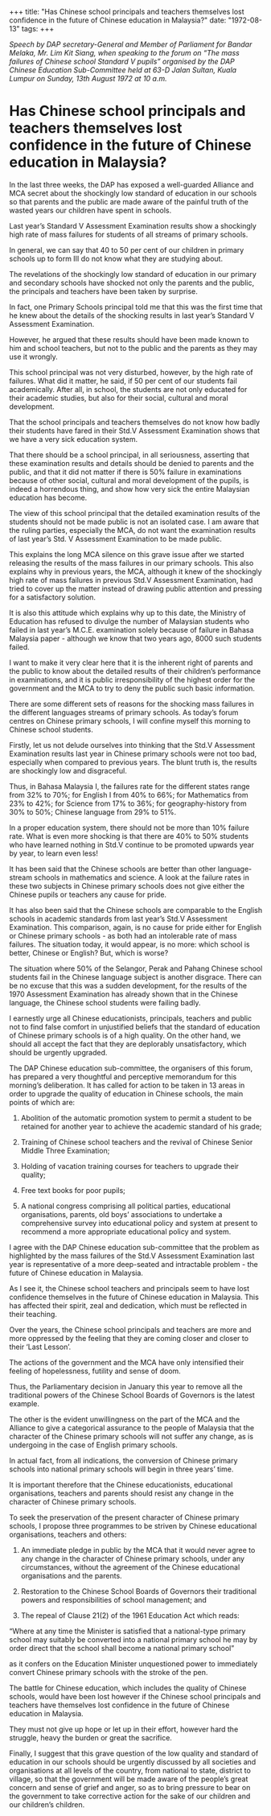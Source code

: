 +++ 
title: "Has Chinese school principals and teachers themselves lost confidence in the future of Chinese education in Malaysia?"
date: "1972-08-13"
tags:
+++

_Speech by DAP secretary-General and Member of Parliament for Bandar Melaka, Mr. Lim Kit Siang, when speaking to the forum on “The mass failures of Chinese school Standard V pupils” organised by the DAP Chinese Education Sub-Committee held at 63-D Jalan Sultan, Kuala Lumpur on Sunday, 13th August 1972 at 10 a.m._

# Has Chinese school principals and teachers themselves lost confidence in the future of Chinese education in Malaysia?

In the last three weeks, the DAP has exposed a well-guarded Alliance and MCA secret about the shockingly low standard of education in our schools so that parents and the public are made aware of the painful truth of the wasted years our children have spent in schools.</u>

Last year’s Standard V Assessment Examination results show a shockingly high rate of mass failures for students of all streams of primary schools.

In general, we can say that 40 to 50 per cent of our children in primary schools up to form III do not know what they are studying about.

The revelations of the shockingly low standard of education in our primary and secondary schools have shocked not only the parents and the public, the principals and teachers have been taken by surprise.

In fact, one Primary Schools principal told me that this was the first time that he knew about the details of the shocking results in last year’s Standard V Assessment Examination.

However, he argued that these results should have been made known to him and school teachers, but not to the public and the parents as they may use it wrongly.

This school principal was not very disturbed, however, by the high rate of failures. What did it matter, he said, if 50 per cent of our students fail academically. After all, in school, the students are not only educated for their academic studies, but also for their social, cultural and moral development.

That the school principals and teachers themselves do not know how badly their students have fared in their Std.V Assessment Examination shows that we have a very sick education system.

That there should be a school principal, in all seriousness, asserting that these examination results and details should be denied to parents and the public, and that it did not matter if there is 50% failure in examinations because of other social, cultural and moral development of the pupils, is indeed a horrendous thing, and show how very sick the entire Malaysian education has become.

The view of this school principal that the detailed examination results of the students should not be made public is not an isolated case. I am aware that the ruling parties, especially the MCA, do not want the examination results of last year’s Std. V Assessment Examination to be made public.
 
This explains the long MCA silence on this grave issue after we started releasing the results of the mass failures in our primary schools. This also explains why in previous years, the MCA, although it knew of the shockingly high rate of mass failures in previous Std.V Assessment Examination, had tried to cover up the matter instead of drawing public attention and pressing for a satisfactory solution.

It is also this attitude which explains why up to this date, the Ministry of Education has refused to divulge the number of Malaysian students who failed in last year’s M.C.E. examination solely because of failure in Bahasa Malaysia paper - although we know that two years ago, 8000 such students failed.

I want to make it very clear here that it is the inherent right of parents and the public to know about the detailed results of their children’s performance in examinations, and it is public irresponsibility of the highest order for the government and the MCA to try to deny the public such basic information.

There are some different sets of reasons for the shocking mass failures in the different languages streams of primary schools. As today’s forum centres on Chinese primary schools, I will confine myself this morning to Chinese school students.

Firstly, let us not delude ourselves into thinking that the Std.V Assessment Examination results last year in Chinese primary schools were not too bad, especially when compared to previous years. The blunt truth is, the results are shockingly low and disgraceful.

Thus, in Bahasa Malaysia I, the failures rate for the different states range from 32% to 70%; for English I from 40% to 66%; for Mathematics from 23% to 42%; for Science from 17% to 36%; for geography-history from 30% to 50%; Chinese language from 29% to 51%.

In a proper education system, there should not be more than 10% failure rate. What is even more shocking is that there are 40% to 50% students who have learned nothing in Std.V continue to be promoted upwards year by year, to learn even less!

It has been said that the Chinese schools are better than other language-stream schools in mathematics and science. A look at the failure rates in these two subjects in Chinese primary schools does not give either the Chinese pupils or teachers any cause for pride.

It has also been said that the Chinese schools are comparable to the English schools in academic standards from last year’s Std.V Assessment Examination. This comparison, again, is no cause for pride either for English or Chinese primary schools - as both had an intolerable rate of mass failures. The situation today, it would appear, is no more: which school is better, Chinese or English? But, which is worse?

The situation where 50% of the Selangor, Perak and Pahang Chinese school students fail in the Chinese language subject is another disgrace. There can be no excuse that this was a sudden development, for the results of the 1970 Assessment Examination has already shown that in the Chinese language, the Chinese school students were failing badly.

I earnestly urge all Chinese educationists, principals, teachers and public not to find false comfort in unjustified beliefs that the standard of education of Chinese primary schools is of a high quality. On the other hand, we should all accept the fact that they are deplorably unsatisfactory, which should be urgently upgraded.

The DAP Chinese education sub-committee, the organisers of this forum, has prepared a very thoughtful and perceptive memorandum for this morning’s deliberation. It has called for action to be taken in 13 areas in order to upgrade the quality of education in Chinese schools, the main points of which are:
 
1.	Abolition of the automatic promotion system to permit a student to be retained for another year to achieve the academic standard of his grade;

2.	Training of Chinese school teachers and the revival of Chinese Senior Middle Three Examination;

3.	Holding of vacation training courses for teachers to upgrade their quality;

4.	Free text books for poor pupils;

5.	A national congress comprising all political parties, educational organisations, parents, old boys’ associations to undertake a comprehensive survey into educational policy and system at present to recommend a more appropriate educational policy and system.

I agree with the DAP Chinese education sub-committee that the problem as highlighted by the mass failures of the Std.V Assessment Examination last year is representative of a more deep-seated and intractable problem - the future of Chinese education in Malaysia.

As I see it, the Chinese school teachers and principals seem to have lost confidence themselves in the future of Chinese education in Malaysia. This has affected their spirit, zeal and dedication, which must be reflected in their teaching.

Over the years, the Chinese school principals and teachers are more and more oppressed by the feeling that they are coming closer and closer to their ‘Last Lesson’.

The actions of the government and the MCA have only intensified their feeling of hopelessness, futility and sense of doom.

Thus, the Parliamentary decision in January this year to remove all the traditional powers of the Chinese School Boards of Governors is the latest example.

The other is the evident unwillingness on the part of the MCA and the Alliance to give a categorical assurance to the people of Malaysia that the character of the Chinese primary schools will not suffer any change, as is undergoing in the case of English primary schools.

In actual fact, from all indications, the conversion of Chinese primary schools into national primary schools will begin in three years’ time.

It is important therefore that the Chinese educationists, educational organisations, teachers and parents should resist any change in the character of Chinese primary schools.

To seek the preservation of the present character of Chinese primary schools, I propose three programmes to be striven by Chinese educational organisations, teachers and others:

1.	An immediate pledge in public by the MCA that it would never agree to any change in the character of Chinese primary schools, under any circumstances, without the agreement of the Chinese educational organisations and the parents.

2.	Restoration to the Chinese School Boards of Governors their traditional powers and responsibilities of school management; and

3.	The repeal of Clause 21(2) of the 1961 Education Act which reads:

“Where at any time the Minister is satisfied that a national-type primary school may suitably be converted into a national primary school he may by order direct that the school shall become a national primary school”

as it confers on the Education Minister unquestioned power to immediately convert Chinese primary schools with the stroke of the pen.

The battle for Chinese education, which includes the quality of Chinese schools, would have been lost however if the Chinese school principals and teachers have themselves lost confidence in the future of Chinese education in Malaysia.

They must not give up hope or let up in their effort, however hard the struggle, heavy the burden or great the sacrifice.

Finally, I suggest that this grave question of the low quality and standard of education in our schools should be urgently discussed by all societies and organisations at all levels of the country, from national to state, district to village, so that the government will be made aware of the people’s great concern and sense of grief and anger, so as to bring pressure to bear on the government to take corrective action for the sake of our children and our children’s children.
 
